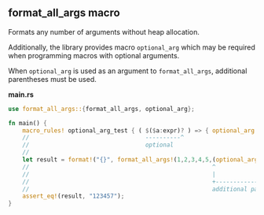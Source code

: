 ## format_all_args macro

Formats any number of arguments without heap allocation.

Additionally, the library provides macro `optional_arg` which may be
required when programming macros with optional arguments.

When `optional_arg` is used as an argument to `format_all_args`,
additional parentheses must be used.

**main.rs**

```rust
use format_all_args::{format_all_args, optional_arg};

fn main() {
    macro_rules! optional_arg_test { ( $($a:expr)? ) => { optional_arg!($($a)?) }; }
    //                                 ----------^                      -----^
    //                                 optional                         optional
    //
    let result = format!("{}", format_all_args!(1,2,3,4,5,(optional_arg_test!( )),7));
    //                                                    ^                   ^ ^
    //                                                    |                     |
    //                                                    +---------------------+
    //                                                    additional parentheses
    assert_eq!(result, "123457");
}
```
